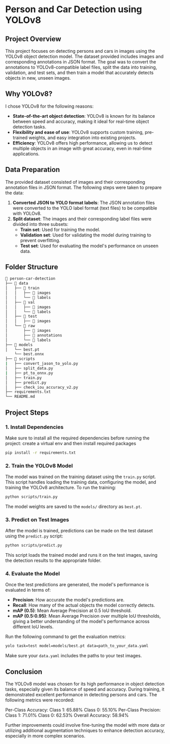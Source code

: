 
# Person and Car Detection using YOLOv8

## Project Overview
This project focuses on detecting persons and cars in images using the YOLOv8 object detection model. The dataset provided includes images and corresponding annotations in JSON format. The goal was to convert the annotations to YOLOv8-compatible label files, split the data into training, validation, and test sets, and then train a model that accurately detects objects in new, unseen images.

## Why YOLOv8?
I chose YOLOv8 for the following reasons:
- **State-of-the-art object detection**: YOLOv8 is known for its balance between speed and accuracy, making it ideal for real-time object detection tasks.
- **Flexibility and ease of use**: YOLOv8 supports custom training, pre-trained weights, and easy integration into existing projects.
- **Efficiency**: YOLOv8 offers high performance, allowing us to detect multiple objects in an image with great accuracy, even in real-time applications.

## Data Preparation
The provided dataset consisted of images and their corresponding annotation files in JSON format. The following steps were taken to prepare the data:
1. **Converted JSON to YOLO format labels**: The JSON annotation files were converted to the YOLO label format (text files) to be compatible with YOLOv8.
2. **Split dataset**: The images and their corresponding label files were divided into three subsets:
   - **Train set**: Used for training the model.
   - **Validation set**: Used for validating the model during training to prevent overfitting.
   - **Test set**: Used for evaluating the model's performance on unseen data.

## Folder Structure

```bash
📂 person-car-detection
├── 📂 data
│   ├── 📂 train
│   │   ├── 📂 images      
│   │   └── 📂 labels      
│   ├── 📂 val
│   │   ├── 📂 images      
│   │   └── 📂 labels      
│   ├── 📂 test
│   │   ├── 📂 images      
│   └── 📂 raw
│       ├── 📂 images      
│       ├── 📂 annotations  
│       └── 📂 labels       
├── 📂 models
│   └── best.pt
    └── best.onnx  
├── 📂 scripts
|   ├── convert_jason_to_yolo.py    
│   ├── split_data.py
|   ├── pt_to_onnx.py
│   ├── train.py    
│   ├── predict.py  
│   ├── check_iou_accuracy_v2.py
├── requirements.txt       
└── README.md              

```

## Project Steps

### 1. **Install Dependencies**
Make sure to install all the required dependencies before running the project:
create a virtual env and then install required packages

```bash
pip install -r requirements.txt
```

### 2. **Train the YOLOv8 Model**
The model was trained on the training dataset using the `train.py` script. This script handles loading the training data, configuring the model, and training the YOLOv8 architecture. To run the training:
```bash
python scripts/train.py
```
The model weights are saved to the `models/` directory as `best.pt`.

### 3. **Predict on Test Images**
After the model is trained, predictions can be made on the test dataset using the `predict.py` script:
```bash
python scripts/predict.py
```
This script loads the trained model and runs it on the test images, saving the detection results to the appropriate folder.

### 4. **Evaluate the Model**
Once the test predictions are generated, the model's performance is evaluated in terms of:
- **Precision**: How accurate the model's predictions are.
- **Recall**: How many of the actual objects the model correctly detects.
- **mAP (0.5)**: Mean Average Precision at 0.5 IoU threshold.
- **mAP (0.5:0.95)**: Mean Average Precision over multiple IoU thresholds, giving a better understanding of the model's performance across different IoU levels.

Run the following command to get the evaluation metrics:
```bash
yolo task=test model=models/best.pt data=path_to_your_data.yaml
```
Make sure your `data.yaml` includes the paths to your test images.

## Conclusion
The YOLOv8 model was chosen for its high performance in object detection tasks, especially given its balance of speed and accuracy. During training, it demonstrated excellent performance in detecting persons and cars. The following metrics were recorded:

Per-Class Accuracy:
Class 1: 65.88%
Class 0: 55.10%
Per-Class Precision:
Class 1: 71.01%
Class 0: 62.53%
Overall Accuracy: 58.94%

Further improvements could involve fine-tuning the model with more data or utilizing additional augmentation techniques to enhance detection accuracy, especially in more complex scenarios.

